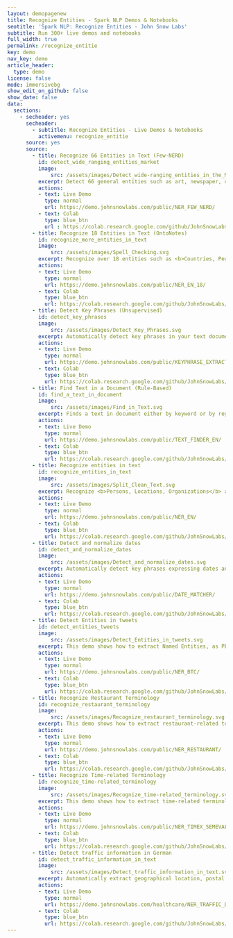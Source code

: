 ```yaml
---
layout: demopagenew
title: Recognize Entities - Spark NLP Demos & Notebooks
seotitle: 'Spark NLP: Recognize Entities - John Snow Labs'
subtitle: Run 300+ live demos and notebooks
full_width: true
permalink: /recognize_entitie
key: demo
nav_key: demo
article_header:
  type: demo
license: false
mode: immersivebg
show_edit_on_github: false
show_date: false
data:
  sections:  
    - secheader: yes
      secheader: 
        - subtitle: Recognize Entities - Live Demos & Notebooks
          activemenu: recognize_entitie
      source: yes
      source: 
        - title: Recognize 66 Entities in Text (Few-NERD)
          id: detect_wide_ranging_entities_market
          image: 
              src: /assets/images/Detect_wide-ranging_entities_in_the_Market.svg
          excerpt: Detect 66 general entities such as art, newspaper, director, war, airport etc., using pretrained Spark NLP NER model.
          actions:
          - text: Live Demo
            type: normal
            url: https://demo.johnsnowlabs.com/public/NER_FEW_NERD/
          - text: Colab
            type: blue_btn
            url : https://colab.research.google.com/github/JohnSnowLabs/spark-nlp-workshop/blob/master/tutorials/streamlit_notebooks/NER_FewNERD.ipynb
        - title: Recognize 18 Entities in Text (OntoNotes)
          id: recognize_more_entities_in_text
          image: 
              src: /assets/images/Spell_Checking.svg
          excerpt: Recognize over 18 entities such as <b>Countries, People, Organizations, Products, Events,</b> etc. using an out of the box pretrained NerDLApproach trained on the OntoNotes corpus.
          actions:
          - text: Live Demo
            type: normal
            url: https://demo.johnsnowlabs.com/public/NER_EN_18/
          - text: Colab
            type: blue_btn
            url: https://colab.research.google.com/github/JohnSnowLabs/spark-nlp-workshop/blob/master/tutorials/streamlit_notebooks/NER_EN.ipynb
        - title: Detect Key Phrases (Unsupervised)
          id: detect_key_phrases
          image: 
              src: /assets/images/Detect_Key_Phrases.svg
          excerpt: Automatically detect key phrases in your text documents using out-of-the-box Spark NLP models.
          actions:
          - text: Live Demo
            type: normal
            url: https://demo.johnsnowlabs.com/public/KEYPHRASE_EXTRACTION
          - text: Colab
            type: blue_btn
            url: https://colab.research.google.com/github/JohnSnowLabs/spark-nlp-workshop/blob/master/tutorials/streamlit_notebooks/KEYPHRASE_EXTRACTION.ipynb
        - title: Find Text in a Document (Rule-Based)
          id: find_a_text_in_document
          image: 
              src: /assets/images/Find_in_Text.svg
          excerpt: Finds a text in document either by keyword or by regex expression.
          actions:
          - text: Live Demo
            type: normal
            url: https://demo.johnsnowlabs.com/public/TEXT_FINDER_EN/
          - text: Colab
            type: blue_btn
            url: https://colab.research.google.com/github/JohnSnowLabs/spark-nlp-workshop/blob/master/tutorials/streamlit_notebooks/TEXT_FINDER_EN.ipynb
        - title: Recognize entities in text
          id: recognize_entities_in_text
          image: 
              src: /assets/images/Split_Clean_Text.svg
          excerpt: Recognize <b>Persons, Locations, Organizations</b> and <b>Misc</b> entities using out of the box pretrained Deep Learning models based on GloVe (glove_100d) and BERT (ner_dl_bert) word embeddings.
          actions:
          - text: Live Demo
            type: normal            
            url: https://demo.johnsnowlabs.com/public/NER_EN/
          - text: Colab
            type: blue_btn
            url: https://colab.research.google.com/github/JohnSnowLabs/spark-nlp-workshop/blob/master/tutorials/streamlit_notebooks/NER_EN.ipynb          
        - title: Detect and normalize dates
          id: detect_and_normalize_dates
          image: 
              src: /assets/images/Detect_and_normalize_dates.svg
          excerpt: Automatically detect key phrases expressing dates and normalize them with respect to a reference date.
          actions:
          - text: Live Demo
            type: normal
            url: https://demo.johnsnowlabs.com/public/DATE_MATCHER/
          - text: Colab
            type: blue_btn
            url: https://colab.research.google.com/github/JohnSnowLabs/spark-nlp-workshop/blob/master/tutorials/streamlit_notebooks/DATE_MATCHER.ipynb        
        - title: Detect Entities in tweets 
          id: detect_entities_tweets  
          image: 
              src: /assets/images/Detect_Entities_in_tweets.svg
          excerpt: This demo shows how to extract Named Entities, as PER, ORG or LOC, from tweets.
          actions:
          - text: Live Demo
            type: normal
            url: https://demo.johnsnowlabs.com/public/NER_BTC/ 
          - text: Colab
            type: blue_btn
            url: https://colab.research.google.com/github/JohnSnowLabs/spark-nlp-workshop/blob/master/tutorials/streamlit_notebooks/NER_BTC.ipynb
        - title: Recognize Restaurant Terminology 
          id: recognize_restaurant_terminology  
          image: 
              src: /assets/images/Recognize_restaurant_terminology.svg
          excerpt: This demo shows how to extract restaurant-related terminology from texts.
          actions:
          - text: Live Demo
            type: normal
            url: https://demo.johnsnowlabs.com/public/NER_RESTAURANT/ 
          - text: Colab
            type: blue_btn
            url: https://colab.research.google.com/github/JohnSnowLabs/spark-nlp-workshop/blob/master/tutorials/streamlit_notebooks/NER_RESTAURANT.ipynb
        - title: Recognize Time-related Terminology  
          id: recognize_time-related_terminology 
          image: 
              src: /assets/images/Recognize_time-related_terminology.svg
          excerpt: This demo shows how to extract time-related terminology from texts.
          actions:
          - text: Live Demo
            type: normal
            url: https://demo.johnsnowlabs.com/public/NER_TIMEX_SEMEVAL/ 
          - text: Colab
            type: blue_btn
            url: https://colab.research.google.com/github/JohnSnowLabs/spark-nlp-workshop/blob/master/tutorials/streamlit_notebooks/NER.ipynb   
        - title: Detect traffic information in German
          id: detect_traffic_information_in_text
          image: 
              src: /assets/images/Detect_traffic_information_in_text.svg
          excerpt: Automatically extract geographical location, postal codes, and traffic routes in German text using our pretrained Spark NLP model.
          actions:
          - text: Live Demo
            type: normal
            url: https://demo.johnsnowlabs.com/healthcare/NER_TRAFFIC_DE/
          - text: Colab
            type: blue_btn
            url: https://colab.research.google.com/github/JohnSnowLabs/spark-nlp-workshop/blob/master/tutorials/streamlit_notebooks/healthcare/NER_TRAFFIC_DE.ipynb             
---
```

